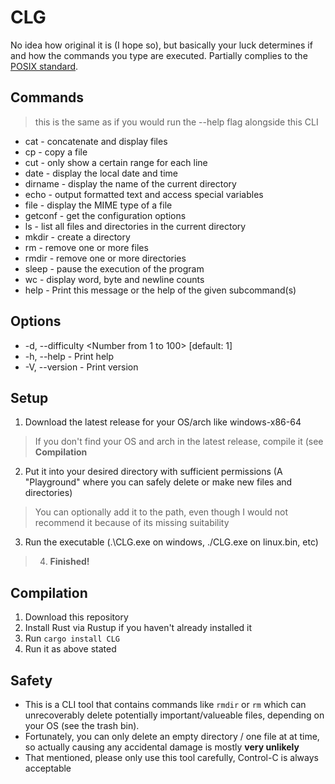 # CLG
No idea how original it is (I hope so), but basically your luck determines if and how the commands you type are executed.
Partially complies to the [POSIX standard](https://en.wikipedia.org/wiki/POSIX).

## Commands
> this is the same as if you would run the --help flag alongside this CLI
  - cat - concatenate and display files
  - cp - copy a file
  - cut - only show a certain range for each line
  - date -   display the local date and time
  - dirname - display the name of the current directory
  - echo - output formatted text and access special variables
  - file - display the MIME type of a file
  - getconf - get the configuration options
  - ls - list all files and directories in the current directory
  - mkdir - create a directory
  - rm - remove one or more files
  - rmdir - remove one or more directories
  - sleep - pause the execution of the program
  - wc - display word, byte and newline counts
  - help - Print this message or the help of the given subcommand(s)

## Options
-   -d, --difficulty <Number from 1 to 100>  [default: 1]
-   -h, --help - Print help
-   -V, --version - Print version

## Setup
1. Download the latest release for your OS/arch like windows-x86-64
> If you don't find your OS and arch in the latest release, compile it (see **Compilation**
2. Put it into your desired directory with sufficient permissions (A "Playground" where you can safely delete or make new files and directories)
> You can optionally add it to the path, even though I would not recommend it because of its missing suitability
3. Run the executable (.\CLG.exe on windows, ./CLG.exe on linux.bin, etc)<!-- check this later -->
> 4. **Finished!**

## Compilation
1. Download this repository
2. Install Rust via Rustup if you haven't already installed it
3. Run `cargo install CLG`
4. Run it as above stated

## Safety
- This is a CLI tool that contains commands like `rmdir` or `rm` which can unrecoverably delete potentially important/valueable files, depending on your OS (see the trash bin).
- Fortunately, you can only delete an empty directory / one file at at time, so actually causing any accidental damage is mostly **very unlikely**
- That mentioned, please only use this tool carefully, Control-C is always acceptable

